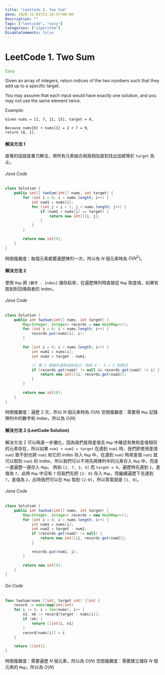 ```yaml
---
title: "LeetCode 1. Two Sum"
date: 2020-12-01T23:10:57+08:00
Description: ""
Tags: ["leetcode", "easy"]
Categories: ["algorithm"]
DisableComments: false
---
```

# LeetCode 1. Two Sum

<span style="color: #43a047;">Easy</span>

Given an array of integers, return indices of the two numbers such that they add up to a specific target.

You may assume that each input would have exactly one solution, and you may not use the same element twice.

Example:

```
Given nums = [2, 7, 11, 15], target = 9,

Because nums[0] + nums[1] = 2 + 7 = 9,
return [0, 1].
```

#### 解決方法 1
直覺的話就是暴力解法，用所有元素組合兩兩相加直到找出加總等於 `target` 為止。

###### Java Code
```java
class Solution {
    public int[] twoSum(int[] nums, int target) {
        for (int i = 0; i < nums.length; i++) {
            int num1 = nums[i];
            for (int j = i + 1; j < nums.length; j++) {
                if (num1 + nums[j] == target) {
                    return new int[]{i, j};
                }
            }
        }

        return new int[0];
    }
}
```

時間複雜度：每個元素都要遍歷陣列一次，所以有 $N$ 個元素時為 $O(N^2)$。

#### 解決方法 2
使用 `Map` 將 `{數字 : index}` 儲存起來，在遍歷陣列時直接從 `Map` 取差值，如果有取到則回傳兩者的 index。

###### Java Code
```java
class Solution {
    public int twoSum(int[] nums, int target) {
        Map<Integer, Integer> records = new HashMap<>();
        for (int i = 0; i < nums.length; i++) {
            records.put(nums[i], i);
        }

        for (int i = 0; i < nums.length; i++) {
            int num1 = nums[i];
            int num2 = target - num1;

            // 第 2 個條件避免找到自己，例如 6 - 3 = 3 的情況
            if (records.get(num2) != null && records.get(num2) != i) {
                return new int[]{i, records.get(num2)};
            }
        }

        return new int[0];
    }
}
```

時間複雜度：遍歷 2 次，所以 $N$ 個元素時為 $O(N)$
空間複雜度：需要用 `Map` 記錄陣列中的數字和 index，所以為 $O(N)$

#### 解決方法 3 (LeetCode Solution)
解決方法 2 可以再進一步優化，因為我們是用差值去 `Map` 中確認有無和差值相同的元素存在，所以如果 `num1 + num2 = target` 在遇到 `num1` 時，我們即使用差值 `num2` 取不到也將 `num1` 和它的 index 存入 `Map` 中，在遇到 `num2` 時用差值 `num1` 就可以取到 `num1` 的 index，所以我們可以不用先將陣列中的元素存入 `Map` 中，而是一邊遍歷一邊存入 `Map`。
例如 `[2, 7, 3, 4]` 而 `target = 9`，遍歷時先遇到 `2`，差值為 `7`，此時 `Map` 中沒有 `7` 但我們先把 `{2: 0}` 存入 `Map`，而繼續遍歷下去遇到 `7`，差值為 `2`，此時我們可以在 `Map` 取到 `{2:0}`，所以答案就是 `[1, 0]`。

###### Java Code
```java
class Solution {
    public int twoSum(int[] nums, int target) {
        Map<Integer, Integer> records = new HashMap<>();
        for (int i = 0; i < nums.length; i++) {
            int num1 = nums[i];
            int num2 = target - num1;
            if (records.get(num2) != null) {
                return new int[]{i, records.get(num2)};
            }

            records.put(num1, i);
        }

        return new int[0];
    }
}
```

###### Go Code
```go
func twoSum(nums []int, target int) []int {
    record := make(map[int]int)
    for i := 0; i < len(nums); i++ {
        n1, ok := record[target - nums[i]];
        if (ok) {
            return []int{i, n1}
        }
        record[nums[i]] = i
    }

    return []int{}
}
```
時間複雜度：需要遍歷 $N$ 個元素，所以為 $O(N)$
空間複雜度：需要建立儲存 $N$ 個元素的 `Map`，所以為 $O(N)$
